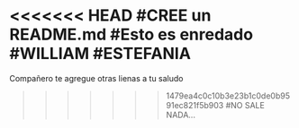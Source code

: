 <<<<<<< HEAD
#CREE un README.md 
#Esto es enredado
#WILLIAM
#ESTEFANIA
=======
Compañero te agregue otras lienas a tu saludo 
>>>>>>> 1479ea4c0c10b3e23b1c0de0b9591ec821f5b903
#NO SALE NADA...
